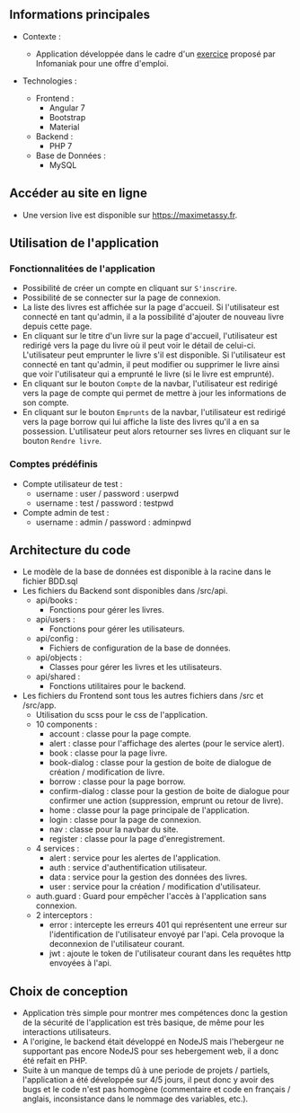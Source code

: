 ## Informations principales

- Contexte :
    - Application développée dans le cadre d'un [exercice](https://github.com/Infomaniak/exercice-bibliotheque) proposé par Infomaniak pour une offre d'emploi.

- Technologies :
    - Frontend : 
        - Angular 7
        - Bootstrap
        - Material
    - Backend : 
        - PHP 7
    - Base de Données :
        - MySQL



## Accéder au site en ligne
- Une version live est disponible sur <https://maximetassy.fr>.

## Utilisation de l'application
### Fonctionnalitées de l'application
- Possibilité de créer un compte en cliquant sur `S'inscrire`.
- Possibilité de se connecter sur la page de connexion.
- La liste des livres est affichée sur la page d'accueil. Si l'utilisateur est connecté en tant qu'admin, il a la possibilité d'ajouter de nouveau livre depuis cette page.
- En cliquant sur le titre d'un livre sur la page d'accueil, l'utilisateur est redirigé vers la page du livre où il peut voir le détail de celui-ci. L'utilisateur peut emprunter le livre s'il est disponible. Si l'utilisateur est connecté en tant qu'admin, il peut modifier ou supprimer le livre ainsi que voir l'utilisateur qui a emprunté le livre (si le livre est emprunté).
- En cliquant sur le bouton `Compte` de la navbar, l'utilisateur est redirigé vers la page de compte qui permet de mettre à jour les informations de son compte.
- En cliquant sur le bouton `Emprunts` de la navbar, l'utilisateur est redirigé vers la page borrow qui lui affiche la liste des livres qu'il a en sa possession. L'utilisateur peut alors retourner ses livres en cliquant sur le bouton `Rendre livre`.

### Comptes prédéfinis
- Compte utilisateur de test :
    - username : user / password : userpwd
    - username : test / password : testpwd
- Compte admin de test :
    - username : admin / password : adminpwd

## Architecture du code
- Le modèle de la base de données est disponible à la racine dans le fichier BDD.sql
- Les fichiers du Backend sont disponibles dans /src/api.
    - api/books :
        - Fonctions pour gérer les livres.
    - api/users :
        - Fonctions pour gérer les utilisateurs.
    - api/config :
        - Fichiers de configuration de la base de données.
    - api/objects :
        - Classes pour gérer les livres et les utilisateurs.
    - api/shared :
        - Fonctions utilitaires pour le backend.
- Les fichiers du Frontend sont tous les autres fichiers dans /src et /src/app.
    - Utilisation du scss pour le css de l'application.
    - 10 components :
        - account : classe pour la page compte.
        - alert : classe pour l'affichage des alertes (pour le service alert).
        - book : classe pour la page livre.
        - book-dialog : classe pour la gestion de boite de dialogue de création / modification de livre.
        - borrow : classe pour la page borrow.
        - confirm-dialog : classe pour la gestion de boite de dialogue pour confirmer une action (suppression, emprunt ou retour de livre).
        - home : classe pour la page principale de l'application.
        - login : classe pour la page de connexion.
        - nav : classe pour la navbar du site.
        - register : classe pour la page d'enregistrement.
    - 4 services :
        - alert : service pour les alertes de l'application.
        - auth : service d'authentification utilisateur.
        - data : service pour la gestion des données des livres.
        - user : service pour la création / modification d'utilisateur.
    - auth.guard : Guard pour empêcher l'accès à l'application sans connexion.
    - 2 interceptors :
        - error : intercepte les erreurs 401 qui représentent une erreur sur l'identification de l'utilisateur envoyé par l'api. Cela provoque la deconnexion de l'utilisateur courant.
        - jwt : ajoute le token de l'utilisateur courant dans les requêtes http envoyées à l'api.

## Choix de conception
- Application très simple pour montrer mes compétences donc la gestion de la sécurité de l'application est très basique, de même pour les interactions utilisateurs.
- A l'origine, le backend était développé en NodeJS mais l'hebergeur ne supportant pas encore NodeJS pour ses hebergement web, il a donc été refait en PHP.
- Suite à un manque de temps dû à une periode de projets / partiels, l'application a été développée sur 4/5 jours, il peut donc y avoir des bugs et le code n'est pas homogène (commentaire et code en français / anglais, inconsistance dans le nommage des variables, etc.).